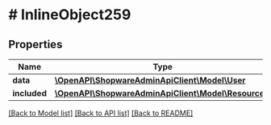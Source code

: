# # InlineObject259

## Properties

Name | Type | Description | Notes
------------ | ------------- | ------------- | -------------
**data** | [**\OpenAPI\ShopwareAdminApiClient\Model\User**](User.md) |  | [optional]
**included** | [**\OpenAPI\ShopwareAdminApiClient\Model\Resource[]**](Resource.md) |  | [optional]

[[Back to Model list]](../../README.md#models) [[Back to API list]](../../README.md#endpoints) [[Back to README]](../../README.md)
